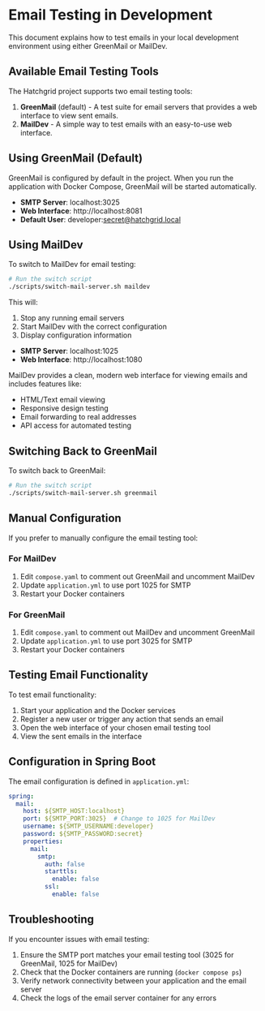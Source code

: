 # Email Testing in Development

This document explains how to test emails in your local development environment using either GreenMail or MailDev.

## Available Email Testing Tools

The Hatchgrid project supports two email testing tools:

1. **GreenMail** (default) - A test suite for email servers that provides a web interface to view sent emails.
2. **MailDev** - A simple way to test emails with an easy-to-use web interface.

## Using GreenMail (Default)

GreenMail is configured by default in the project. When you run the application with Docker Compose, GreenMail will be started automatically.

- **SMTP Server**: localhost:3025
- **Web Interface**: http://localhost:8081
- **Default User**: developer:secret@hatchgrid.local

## Using MailDev

To switch to MailDev for email testing:

```bash
# Run the switch script
./scripts/switch-mail-server.sh maildev
```

This will:
1. Stop any running email servers
2. Start MailDev with the correct configuration
3. Display configuration information

- **SMTP Server**: localhost:1025
- **Web Interface**: http://localhost:1080

MailDev provides a clean, modern web interface for viewing emails and includes features like:
- HTML/Text email viewing
- Responsive design testing
- Email forwarding to real addresses
- API access for automated testing

## Switching Back to GreenMail

To switch back to GreenMail:

```bash
# Run the switch script
./scripts/switch-mail-server.sh greenmail
```

## Manual Configuration

If you prefer to manually configure the email testing tool:

### For MailDev

1. Edit `compose.yaml` to comment out GreenMail and uncomment MailDev
2. Update `application.yml` to use port 1025 for SMTP
3. Restart your Docker containers

### For GreenMail

1. Edit `compose.yaml` to comment out MailDev and uncomment GreenMail
2. Update `application.yml` to use port 3025 for SMTP
3. Restart your Docker containers

## Testing Email Functionality

To test email functionality:

1. Start your application and the Docker services
2. Register a new user or trigger any action that sends an email
3. Open the web interface of your chosen email testing tool
4. View the sent emails in the interface

## Configuration in Spring Boot

The email configuration is defined in `application.yml`:

```yaml
spring:
  mail:
    host: ${SMTP_HOST:localhost}
    port: ${SMTP_PORT:3025}  # Change to 1025 for MailDev
    username: ${SMTP_USERNAME:developer}
    password: ${SMTP_PASSWORD:secret}
    properties:
      mail:
        smtp:
          auth: false
          starttls:
            enable: false
          ssl:
            enable: false
```

## Troubleshooting

If you encounter issues with email testing:

1. Ensure the SMTP port matches your email testing tool (3025 for GreenMail, 1025 for MailDev)
2. Check that the Docker containers are running (`docker compose ps`)
3. Verify network connectivity between your application and the email server
4. Check the logs of the email server container for any errors
